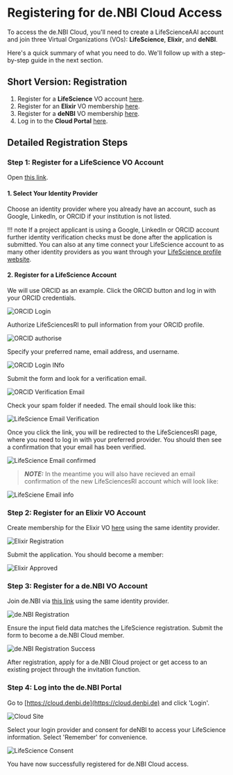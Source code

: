 # Registering for de.NBI Cloud Access

To access the de.NBI Cloud, you'll need to create a LifeScienceAAI account and join three Virtual Organizations (VOs): 
**LifeScience**, **Elixir**, and **deNBI**.

Here's a quick summary of what you need to do. We'll follow up with a step-by-step guide in the next section.

## Short Version: Registration

1. Register for a **LifeScience** VO account [here](https://signup.aai.lifescience-ri.eu/fed/registrar/?vo=lifescience).
2. Register for an **Elixir** VO membership [here](https://signup.aai.lifescience-ri.eu/fed/registrar/?vo=elixir).
3. Register for a **deNBI** VO membership [here](https://signup.aai.lifescience-ri.eu/fed/registrar/?vo=denbi).
4. Log in to the **Cloud Portal** [here](https://cloud.denbi.de/portal).

## Detailed Registration Steps

### Step 1: Register for a **LifeScience** VO Account

Open [this link](https://signup.aai.lifescience-ri.eu/fed/registrar/?vo=lifescience).

#### 1. Select Your Identity Provider
Choose an identity provider where you already have an account, such as Google, LinkedIn, or ORCID if your institution is not listed.



!!! note
    If a project applicant is using a Google, LinkedIn or ORCID account further identity verification checks must be done
    after the application is submitted.
    You can also at any time connect your LifeScience account to as many other identity providers as you want through
    your [LifeScience profile website](https://profile.aai.lifescience-ri.eu/profile/identities).

#### 2. Register for a LifeScience Account

We will use ORCID as an example. Click the ORCID button and log in with your ORCID credentials.

![ORCID Login](img/2-lifescienceri_example_orcid_identity_provider.png)

Authorize LifeSciencesRI to pull information from your ORCID profile.

![ORCID authorise](img/3-lifescienceri_example_orcird_authorise.png)

Specify your preferred name, email address, and username.

![ORCID Login INfo ](img/4-lifescienceri_specify_login_info.png)

Submit the form and look for a verification email.

![ORCID Verification Email](img/5-lifescienceri_emailverification.png)

Check your spam folder if needed. The email should look like this:

![LifeScience Email Verification](img/6-lifescienceri_emailconfirmationemail.png)

Once you click the link, you will be redirected to the LifeSciencesRI page, where you need to log in with your preferred provider. You should then see a confirmation that your email has been verified.

![LifeScience Email confirmed](img/9-lifescienceri_emailverificationsuccess.png)

> **_NOTE:_** In the meantime you will also have recieved an email confirmation of the new LifeSciencesRI account which
> will look like:

![LifeSciene Email info](img/7a-lifescienceri_success_email_confirmation.png)

### Step 2: Register for an **Elixir** VO Account

Create membership for the Elixir VO [here](https://signup.aai.lifescience-ri.eu/fed/registrar/?vo=elixir) using the same identity provider.

![Elixir Registration](img/elixir_registration.png)

Submit the application. You should become a member:

![Elixir Approved](img/elixir_approved.png)

### Step 3: Register for a **de.NBI** VO Account

Join de.NBI via [this link](https://signup.aai.lifescience-ri.eu/fed/registrar/?vo=lifescience) using the same identity provider.

![de.NBI Registration](img/14-denbi_org_registration.png)

Ensure the input field data matches the LifeScience registration. Submit the form to become a de.NBI Cloud member.

![de.NBI Registration Success](img/denbi_successful_registration.png)

After registration, apply for a de.NBI Cloud project or get access to an existing project through the invitation function.


### Step 4: Log into the de.NBI Portal

Go to [https://cloud.denbi.de](https://cloud.denbi.de) and click 'Login'.

![Cloud Site](img/19-denbicloud_final_verification_login.png)

Select your login provider and consent for deNBI to access your LifeScience information. Select 'Remember' for convenience.

![LifeScience Consent](img/20-denbicloud_login_lifescienceri_consent_1.png)

You have now successfully registered for de.NBI Cloud access.